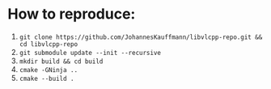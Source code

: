 # How to reproduce:

1. `git clone https://github.com/JohannesKauffmann/libvlcpp-repo.git && cd libvlcpp-repo`
2. `git submodule update --init --recursive`
3. `mkdir build && cd build`
4. `cmake -GNinja ..`
5. `cmake --build .`
